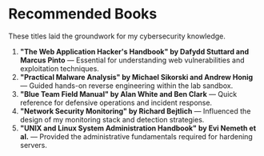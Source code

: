 # Recommended Books

These titles laid the groundwork for my cybersecurity knowledge.

1. **"The Web Application Hacker's Handbook" by Dafydd Stuttard and Marcus Pinto** — Essential for understanding web vulnerabilities and exploitation techniques.
2. **"Practical Malware Analysis" by Michael Sikorski and Andrew Honig** — Guided hands-on reverse engineering within the lab sandbox.
3. **"Blue Team Field Manual" by Alan White and Ben Clark** — Quick reference for defensive operations and incident response.
4. **"Network Security Monitoring" by Richard Bejtlich** — Influenced the design of my monitoring stack and detection strategies.
5. **"UNIX and Linux System Administration Handbook" by Evi Nemeth et al.** — Provided the administrative fundamentals required for hardening servers.
